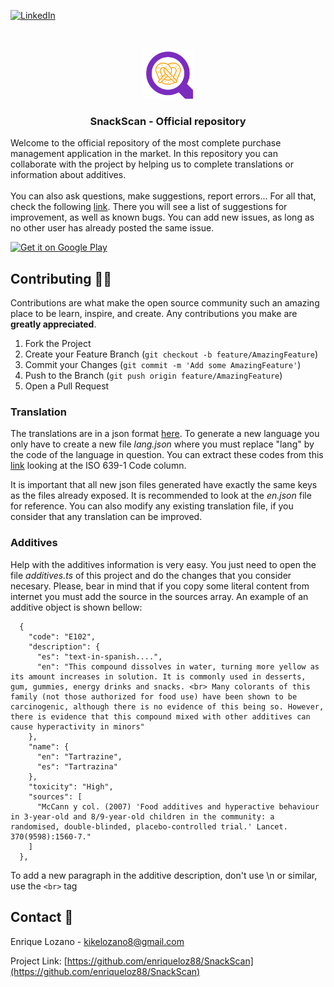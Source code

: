 <!--
*** Thanks for checking out the Best-README-Template. If you have a suggestion
*** that would make this better, please fork the repo and create a pull request
*** or simply open an issue with the tag "enhancement".
*** Thanks again! Now go create something AMAZING! :D
-->

<!-- PROJECT SHIELDS -->
<!--
*** I'm using markdown "reference style" links for readability.
*** Reference links are enclosed in brackets [ ] instead of parentheses ( ).
*** See the bottom of this document for the declaration of the reference variables
*** for contributors-url, forks-url, etc. This is an optional, concise syntax you may use.
*** https://www.markdownguide.org/basic-syntax/#reference-style-links
-->

[![LinkedIn][linkedin-shield]][linkedin-url]

<!-- PROJECT LOGO -->
<br />
<p align="center">
    <img src="resources/icon.png" alt="Logo" width="80" height="80">

  <h3 align="center">SnackScan - Official repository</h3>

  <p>
    Welcome to the official repository of the most complete purchase management application in the market. In this repository you can collaborate with the project by helping us to complete translations or information about additives. <br/> <br/>You can also ask questions, make suggestions, report errors... For all that, check the following <a href="https://github.com/enriqueloz88/SnackScan/issues">link</a>. There you will see a list of suggestions for improvement, as well as known bugs. You can add new issues, as long as no other user has already posted the same issue.
  </p>
</p>

[<img src="https://play.google.com/intl/en_us/badges/images/generic/en-play-badge.png"
     alt="Get it on Google Play"
     height="80">](https://play.google.com/store/apps/details?id=com.snackscan.app)

<!-- CONTRIBUTING -->

## Contributing 🙋🏻

Contributions are what make the open source community such an amazing place to be learn, inspire, and create. Any contributions you make are **greatly appreciated**.

1. Fork the Project
2. Create your Feature Branch (`git checkout -b feature/AmazingFeature`)
3. Commit your Changes (`git commit -m 'Add some AmazingFeature'`)
4. Push to the Branch (`git push origin feature/AmazingFeature`)
5. Open a Pull Request

### Translation

The translations are in a json format <a href="https://github.com/enriqueloz88/SnackScan/tree/main/i18n">here</a>. To generate a new language you only have to create a new file _lang.json_ where you must replace "lang" by the code of the language in question. You can extract these codes from this <a href="https://www.loc.gov/standards/iso639-2/php/code_list.php">link</a> looking at the ISO 639-1 Code column.

It is important that all new json files generated have exactly the same keys as the files already exposed. It is recommended to look at the _en.json_ file for reference. You can also modify any existing translation file, if you consider that any translation can be improved.

### Additives

Help with the additives information is very easy. You just need to open the file _additives.ts_ of this project and do the changes that you consider necesary. Please, bear in mind that if you copy some literal content from internet you must add the source in the sources array. An example of an additive object is shown bellow:

```
  {
    "code": "E102",
    "description": {
      "es": "text-in-spanish....",
      "en": "This compound dissolves in water, turning more yellow as its amount increases in solution. It is commonly used in desserts, gum, gummies, energy drinks and snacks. <br> Many colorants of this family (not those authorized for food use) have been shown to be carcinogenic, although there is no evidence of this being so. However, there is evidence that this compound mixed with other additives can cause hyperactivity in minors"
    },
    "name": {
      "en": "Tartrazine",
      "es": "Tartrazina"
    },
    "toxicity": "High",
    "sources": [
      "McCann y col. (2007) 'Food additives and hyperactive behaviour in 3-year-old and 8/9-year-old children in the community: a randomised, double-blinded, placebo-controlled trial.' Lancet. 370(9598):1560-7."
    ]
  },
```

To add a new paragraph in the additive description, don't use \n or similar, use the `<br>` tag

<!-- CONTACT -->

## Contact 📧

Enrique Lozano - kikelozano8@gmail.com

Project Link: [https://github.com/enriqueloz88/SnackScan](https://github.com/enriqueloz88/SnackScan)

<!-- MARKDOWN LINKS & IMAGES -->
<!-- https://www.markdownguide.org/basic-syntax/#reference-style-links -->

[linkedin-shield]: https://img.shields.io/badge/-LinkedIn-black.svg?style=for-the-badge&logo=linkedin&colorB=555
[linkedin-url]: https://www.linkedin.com/in/enrique-lozano-cebriano/
